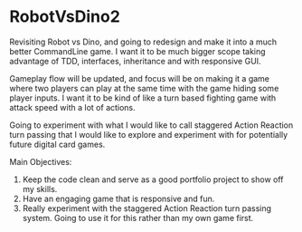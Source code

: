 # RobotVsDino2

Revisiting Robot vs Dino, and going to redesign and make it into a much better CommandLine game.
I want it to be much bigger scope taking advantage of TDD, interfaces, inheritance and with responsive GUI.

Gameplay flow will be updated, and focus will be on making it a game where two players can play
at the same time with the game hiding some player inputs.
I want it to be kind of like a turn based fighting game with attack speed with a lot of actions.

Going to experiment with what I would like to call staggered Action Reaction turn passing
that I would like to explore and experiment with for potentially future digital card games.

Main Objectives:
1. Keep the code clean and serve as a good portfolio project to show off my skills.
2. Have an engaging game that is responsive and fun.
3. Really experiment with the staggered Action Reaction turn passing system.
Going to use it for this rather than my own game first.


